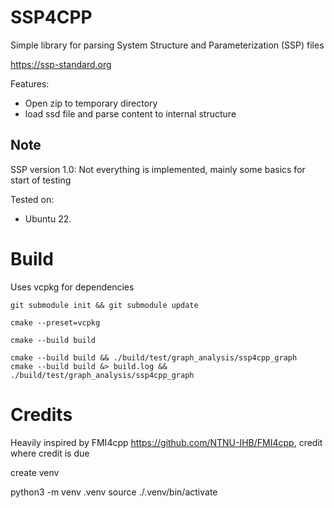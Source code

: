 # SSP4CPP

Simple library for parsing System Structure and Parameterization (SSP) files

https://ssp-standard.org

Features:
 - Open zip to temporary directory
 - load ssd file and parse content to internal structure


## Note

SSP version 1.0: Not everything is implemented, mainly some basics for start of testing

Tested on:
 - Ubuntu 22.


# Build

Uses vcpkg for dependencies

```
git submodule init && git submodule update

cmake --preset=vcpkg

cmake --build build

cmake --build build && ./build/test/graph_analysis/ssp4cpp_graph
cmake --build build &> build.log && ./build/test/graph_analysis/ssp4cpp_graph
```


# Credits

Heavily inspired by FMI4cpp https://github.com/NTNU-IHB/FMI4cpp, credit where credit is due


create venv

python3 -m venv .venv
source ./.venv/bin/activate